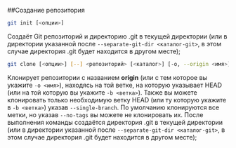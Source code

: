 ##Создание репозитория
```Bash
git init [<опции>]
``` 
Создаёт Git репозиторий и директорию .git в текущей директории (или в директории указанной после `--separate-git-dir <каталог-git>`, в этом случае директория .git будет находится в другом месте);

```Bash
git clone [<опции>] [--] <репозиторий> [<каталог>] [-o, --origin <имя>] [-b, --branch <ветка>] [--single-branch] [--no-tags] [--separate-git-dir <каталог-git>] [-c, --config <ключ=значение>]
```
Клонирует репозитории с названием **origin** (или с тем которое вы укажите `-o <имя>`), находясь на той ветке, на которую указывает HEAD (или на той которую вы укажите `-b <ветка>`). Также вы можете клонировать только необходимую ветку HEAD (или ту которую укажите в `-b <ветка>`) указав `--single-branch`. По умолчанию клонируются все метки, но указав `--no-tags` вы можете не клонировать их. После выполнения команды создаётся директория .git в текущей директории (или в директории указанной после `--separate-git-dir <каталог-git>`, в этом случае директория .git будет находится в другом месте);